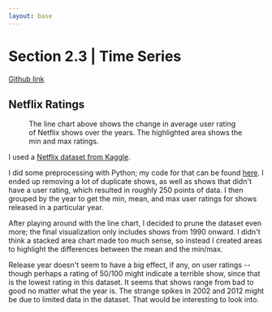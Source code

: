 ```yaml
---
layout: base
---
```

# Section 2.3 | Time Series
[Github link](https://github.com/lester-lee/Interactive-Data-Vis-Fall2021/tree/main/units/2_3_time_series)
## Netflix Ratings
<figure id="container">
<figcaption>
The line chart above shows the change in average user rating of Netflix shows over the years. The highlighted area shows the min and max ratings.
</figcaption>
</figure>

I used a [Netflix dataset from Kaggle](https://www.kaggle.com/rishidamarla/netflix-shows-ratings-distribution).

I did some preprocessing with Python; my code for that can be found [here](https://github.com/lester-lee/Interactive-Data-Vis-Fall2021/blob/main/units/2_3_time_series/netflix.py). I ended up removing a lot of duplicate shows, as well as shows that didn't have a user rating, which resulted in roughly 250 points of data. I then grouped by the year to get the min, mean, and max user ratings for shows released in a particular year.

After playing around with the line chart, I decided to prune the dataset even more; the final visualization only includes shows from 1990 onward. I didn't think a stacked area chart made too much sense, so instead I created areas to highlight the differences between the mean and the min/max.

Release year doesn't seem to have a big effect, if any, on user ratings -- though perhaps a rating of 50/100 might indicate a terrible show, since that is the lowest rating in this dataset. It seems that shows range from bad to good no matter what the year is. The strange spikes in 2002 and 2012 might be due to limited data in the dataset. That would be interesting to look into.

<script src="main.js"></script>